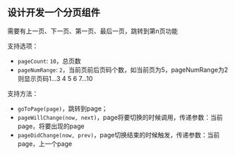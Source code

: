## 设计开发一个分页组件

需要有上一页、下一页、第一页、最后一页，跳转到第n页功能

支持选项：
* `pageCount`: `10`，总页数
* `pageNumRange`: `2`，当前页前后页码个数，如当前页为5，pageNumRange为2则显示页码1...3 4 5 6 7...10

支持方法：
* `goToPage(page)`，跳转到page；
* `pageWillChange(now, next)`，page将要切换的时候调用，传递参数：当前page，将要出现的page
* `pageDidChange(now, prev)`，page切换结束的时候触发，传递参数：当前page，上一个page